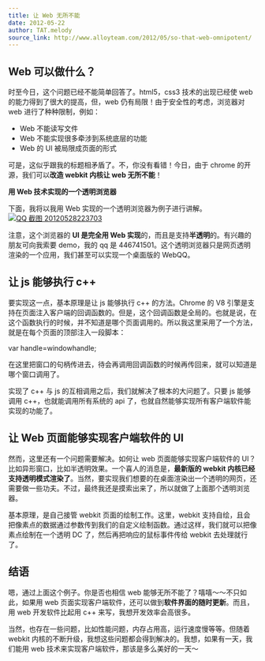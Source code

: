 ```yaml
---
title: 让 Web 无所不能
date: 2012-05-22
author: TAT.melody
source_link: http://www.alloyteam.com/2012/05/so-that-web-omnipotent/
---
```


<!-- {% raw %} - for jekyll -->

## Web 可以做什么？

时至今日，这个问题已经不能简单回答了。html5，css3 技术的出现已经使 web 的能力得到了很大的提高，但，web 仍有局限！由于安全性的考虑，浏览器对 web 进行了种种限制，例如：

-   Web 不能读写文件
-   Web 不能实现很多牵涉到系统底层的功能
-   Web 的 UI 被局限成页面的形式

可是，这似乎跟我的标题相矛盾了。不，你没有看错！今日，由于 chrome 的开源，我们可以**改造 webkit 内核让 web 无所不能**！

**用 Web 技术实现的一个透明浏览器**

下面，我将以我用 Web 实现的一个透明浏览器为例子进行讲解。[![](http://www.alloyteam.com/wp-content/uploads/2012/05/QQ截图20120528223703.png "QQ 截图 20120528223703")](http://www.alloyteam.com/wp-content/uploads/2012/05/QQ截图20120528223703.png)

注意，这个浏览器的 **UI 是完全用 Web 实现**的，而且是支持**半透明**的。有兴趣的朋友可向我索要 demo，我的 qq 是 446741501。这个透明浏览器只是网页透明渲染的一个应用，我们甚至可以实现一个桌面版的 WebQQ。

## 让 js 能够执行 c++

要实现这一点，基本原理是让 js 能够执行 c++ 的方法。Chrome 的 V8 引擎是支持在页面注入客户端的回调函数的。但是，这个回调函数是全局的。也就是说，在这个函数执行的时候，并不知道是哪个页面调用的。所以我这里采用了一个方法，就是在每个页面的顶部注入一段脚本：

var handle=windowhandle;

在这里把窗口的句柄传进去，待会再调用回调函数的时候再传回来，就可以知道是哪个窗口调用了。

实现了 c++ 与 js 的互相调用之后，我们就解决了根本的大问题了。只要 js 能够调用 c++，也就能调用所有系统的 api 了，也就自然能够实现所有客户端软件能实现的功能了。

## 让 Web 页面能够实现客户端软件的 UI

然而，这里还有一个问题需要解决。如何让 web 页面能够实现客户端软件的 UI？比如异形窗口，比如半透明效果。一个喜人的消息是，**最新版的 webkit 内核已经支持透明模式渲染了**。当然，要实现我们想要的在桌面渲染出一个透明的网页，还需要做一些功夫。不过，最终我还是摸索出来了，所以就做了上面那个透明浏览器。

基本原理，是自己接管 webkit 页面的绘制工作。这里，webkit 支持自绘，且会把像素点的数据通过参数传到我们的自定义绘制函数。通过这样，我们就可以把像素点绘制在一个透明 DC 了，然后再把响应的鼠标事件传给 webkit 去处理就行了。

## 结语

嗯，通过上面这个例子。你是否也相信 web 能够无所不能了？嘻嘻～～不只如此，如果用 web 页面实现客户端软件，还可以做到**软件界面的随时更新**。而且，用 web 开发软件比起用 c++ 来写，我想开发效率会高很多。

当然，也存在一些问题，比如性能问题，内存占用高，运行速度慢等等。但随着 webkit 内核的不断升级，我想这些问题都会得到解决的。我想，如果有一天，我们能用 web 技术来实现客户端软件，那该是多么美好的一天～


<!-- {% endraw %} - for jekyll -->